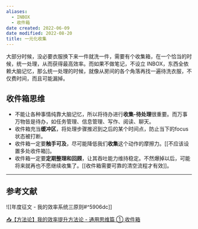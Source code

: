 ```yaml
---
aliases:
  - INBOX
  - 收件箱
date created: 2022-06-09
date modified: 2022-08-20
title: 一元化收集
---
```


大部分时候，没必要衣服换下来一件就洗一件，需要有个收集箱，在一个恰当的时候，统一处理，从而获得最高效率。而如果不做笔记，不设立 INBOX，东西全依赖大脑记忆，那么统一处理的时候，就像从房间的各个角落再找一遍待洗衣服，不仅费时间，而且可能漏掉。


## 收件箱思维
- 不能让各种事情纯靠大脑记忆，所以将待办进行**收集-待处理**很重要。而万事万物皆是待办，如任务管理、信息管理、写作、阅读、聊天。
- 收件箱充当**缓冲区**，将处理步骤推迟到之后的某个时间点，防止当下的focus状态被打断。
- 收件箱一定要**触手可及**，尽可能降低我们**收集**这个动作的摩擦力。[[不应该设置多处收件箱]]。
- 收件箱一定要**定期整理和回顾**，让其吞吐能力维持稳定。不然爆掉以后，可能将来就再也不愿继续收集了。[[收件箱需要可靠的清空流程才有效]]。

---

## 参考文献

![[年度征文 - 我的效率系统三原则#^5906dc]]

[📥【方法论】我的效率提升方法论 - 通用思维篇 ① 收件箱](https://imageslr.com/2021/efficiency-01.html)
